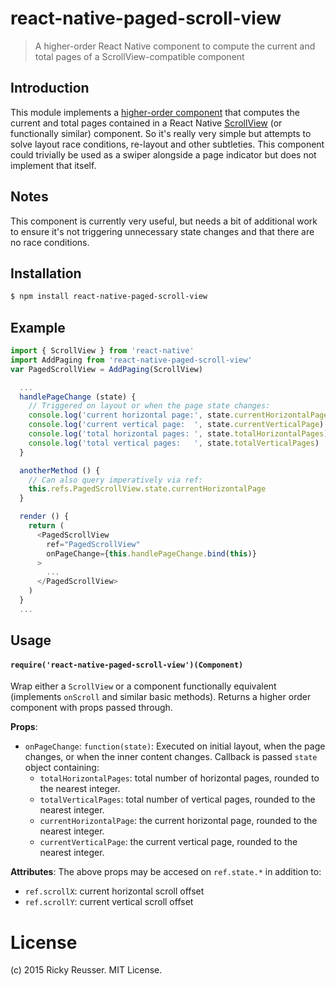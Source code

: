 # react-native-paged-scroll-view

> A higher-order React Native component to compute the current and total pages of a ScrollView-compatible component

## Introduction

This module implements a [higher-order component](https://gist.github.com/sebmarkbage/ef0bf1f338a7182b6775) that computes the current and total pages contained in a React Native [ScrollView](https://facebook.github.io/react-native/docs/scrollview.html) (or functionally similar) component. So it's really very simple but attempts to solve layout race conditions, re-layout and other subtleties. This component could trivially be used as a swiper alongside a page indicator but does not implement that itself.


## Notes

This component is currently very useful, but needs a bit of additional work to ensure it's not triggering unnecessary state changes and that there are no race conditions.

## Installation

```bash
$ npm install react-native-paged-scroll-view
```

## Example

```javascript
import { ScrollView } from 'react-native'
import AddPaging from 'react-native-paged-scroll-view'
var PagedScrollView = AddPaging(ScrollView)

  ...
  handlePageChange (state) {
    // Triggered on layout or when the page state changes:
    console.log('current horizontal page:', state.currentHorizontalPage)
    console.log('current vertical page:  ', state.currentVerticalPage)
    console.log('total horizontal pages: ', state.totalHorizontalPages)
    console.log('total vertical pages:   ', state.totalVerticalPages)
  }

  anotherMethod () {
    // Can also query imperatively via ref:
    this.refs.PagedScrollView.state.currentHorizontalPage
  }

  render () {
    return (
      <PagedScrollView
        ref="PagedScrollView"
        onPageChange={this.handlePageChange.bind(this)}
      >
        ...
      </PagedScrollView>
    )
  }
  ...
```


## Usage

#### `require('react-native-paged-scroll-view')(Component)`
Wrap either a `ScrollView` or a component functionally equivalent (implements `onScroll` and similar basic methods). Returns a higher order component with props passed through.

**Props**:
- `onPageChange`: `function(state)`: Executed on initial layout, when the page changes, or when the inner content changes. Callback is passed `state` object containing:
  - `totalHorizontalPages`: total number of horizontal pages, rounded to the nearest integer.
  - `totalVerticalPages`: total number of vertical pages, rounded to the nearest integer.
  - `currentHorizontalPage`: the current horizontal page, rounded to the nearest integer.
  - `currentVerticalPage`: the current vertical page, rounded to the nearest integer.

**Attributes**:
The above props may be accesed on `ref.state.*` in addition to:
- `ref.scrollX`: current horizontal scroll offset
- `ref.scrollY`: current vertical scroll offset


# License
(c) 2015 Ricky Reusser. MIT License.
